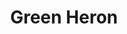 ---
title: 'Green Heron'
layout: 'layouts/base.njk'
permalink: /
blocks:
 - type: hero
 - type: intro
   cards:
     - title: "Sustainable web development and design"
       content: |
        Green Heron is a one- man web agency specialising in green web technologies. I make custom designed websites with the goal of having a process and product as environmentally friendly as possible. 
       details: |
        I started Green Heron with the intention to be part of a positive change to move our societal motivations towards environmental sustainability, social awareness, and ethical consideration. This is known as [Slow Tech Theory](https://medium.com/@architsarje/slow-tech-why-slow-and-steady-is-winning-the-digital-race-55b8a8312e95).
        
        As you have visited my site we might share some of these values. Thank you for passing by! 
        
        -Jørgen
     - title: "Green development"
       content: |
        *-What is a green website?*
        
        There are a few factors that come into play when developing for the web with sustainability in mind, and his website is an example of the principles at play. They are:
        
        - Reducing the amount of energy used server side and client side  
        - Smaller websites- Using Static site generation technology results in smaller webpages to send to the users. 
        - More efficient code -         
        - CSS, not javascript
        Hand coding and using my own library of components ensures smalles code bases for the webpages.
        - Using more efficient image formats
        - Using green energy hosting services
        - Where possible we can control the type of energy is consumed. This applies to the hosting Integrating the design process with the development process.
     - title: "Integrated Design"
       content: |
        An unique aspect of my services is that I both design and code the web pages, and I do so with the stated goal of sustainability. This means that the web pages have been designed with certain restrictions in mind, like reducing the code base with the goal of reducing energy consumption.
        
        With my background in fine art, I use my skills in colour theory and composition in conjunction with my skills as a web developer to make beautiful, fast, secure and lightweight web pages.
        
        I follow the latest tech developments to help me achieve this, where applicable, like using more efficient image formats, newly adapted colour values with wider colour gamuts, and so on.
        
        One solution to using less (data- heavy) images has been to make my own custom assets, as can be seen around this site.
        
        Custom coded webpages makes you free of the constraints of Content Management Systems (CMS) like Wordpress of Squarespace, and makes any design you want possible.
     - title: "Light-weight code"
       content: "Text goes here. More text to test the container width behaviour <br> Line breaks <br> like this"
     - title: "Green hosting"
       content: "Text goes here. More text to test the container width behaviour <br> Line breaks <br> like this"
     - title: "Community-driven technologies"
       content: "Text goes here. More text to test the container width behaviour. More text to test the container width behaviour. More text to test the container width behaviour. More text to test the container width behaviour. <br> Line breaks <br><br> like this this"
 - type: mountainwave
 - type: testimonials
---